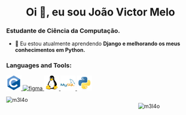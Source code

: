 <h1 align="center">Oi 👋, eu sou João Victor Melo</h1>
<h3 align="left">Estudante de Ciência da Computação.</h3>

- 🌱 Eu estou atualmente aprendendo **Django e melhorando os meus conhecimentos em Python.**

</p>

<h3 align="left">Languages and Tools:</h3>
<p align="left"> <a href="https://www.cprogramming.com/" target="_blank" rel="noreferrer"> <img src="https://raw.githubusercontent.com/devicons/devicon/master/icons/c/c-original.svg" alt="c" width="40" height="40"/> </a> <a href="https://www.figma.com/" target="_blank" rel="noreferrer"> <img src="https://www.vectorlogo.zone/logos/figma/figma-icon.svg" alt="figma" width="40" height="40"/> </a> <a href="https://www.linux.org/" target="_blank" rel="noreferrer"> <img src="https://raw.githubusercontent.com/devicons/devicon/master/icons/linux/linux-original.svg" alt="linux" width="40" height="40"/> </a> <a href="https://www.mysql.com/" target="_blank" rel="noreferrer"> <img src="https://raw.githubusercontent.com/devicons/devicon/master/icons/mysql/mysql-original-wordmark.svg" alt="mysql" width="40" height="40"/> </a> <a href="https://www.python.org" target="_blank" rel="noreferrer"> <img src="https://raw.githubusercontent.com/devicons/devicon/master/icons/python/python-original.svg" alt="python" width="40" height="40"/> </a> </p>

<p>&nbsp;<img align="left" width = "70%" src="https://github-readme-stats.vercel.app/api?username=m3l4o&show_icons=true&locale=en&theme=blue-green" alt="m3l4o" />
<img align="right" width = "30%" src="https://github-readme-stats.vercel.app/api/top-langs?username=m3l4o&show_icons=true&locale=en&layout=compact&theme=blue-green" alt="m3l4o" /></p>



